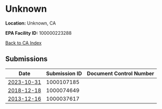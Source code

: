 # Unknown

**Location:** Unknown, CA

**EPA Facility ID:** 100000223288

[Back to CA Index](../../index.md)

## Submissions

| Date | Submission ID | Document Control Number |
|------|--------------|-------------------------|
| [2023-10-31](submissions/1000107185.md) | 1000107185 |  |
| [2018-12-18](submissions/1000074649.md) | 1000074649 |  |
| [2013-12-16](submissions/1000037617.md) | 1000037617 |  |
